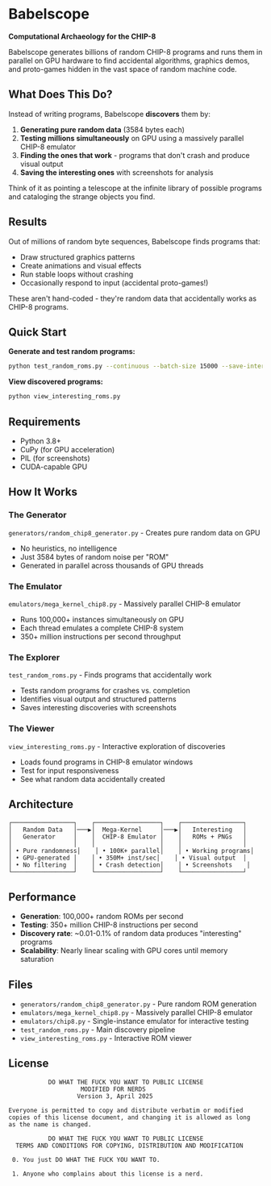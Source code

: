 # Babelscope

**Computational Archaeology for the CHIP-8**

Babelscope generates billions of random CHIP-8 programs and runs them in parallel on GPU hardware to find accidental algorithms, graphics demos, and proto-games hidden in the vast space of random machine code.

## What Does This Do?

Instead of writing programs, Babelscope **discovers** them by:

1. **Generating pure random data** (3584 bytes each) 
2. **Testing millions simultaneously** on GPU using a massively parallel CHIP-8 emulator
3. **Finding the ones that work** - programs that don't crash and produce visual output
4. **Saving the interesting ones** with screenshots for analysis

Think of it as pointing a telescope at the infinite library of possible programs and cataloging the strange objects you find.

## Results

Out of millions of random byte sequences, Babelscope finds programs that:
- Draw structured graphics patterns
- Create animations and visual effects  
- Run stable loops without crashing
- Occasionally respond to input (accidental proto-games!)

These aren't hand-coded - they're random data that accidentally works as CHIP-8 programs.

## Quick Start

**Generate and test random programs:**
```bash
python test_random_roms.py --continuous --batch-size 15000 --save-interesting
```

**View discovered programs:**
```bash
python view_interesting_roms.py
```

## Requirements

- Python 3.8+
- CuPy (for GPU acceleration)
- PIL (for screenshots)
- CUDA-capable GPU

## How It Works

### The Generator
`generators/random_chip8_generator.py` - Creates pure random data on GPU
- No heuristics, no intelligence
- Just 3584 bytes of random noise per "ROM"
- Generated in parallel across thousands of GPU threads

### The Emulator  
`emulators/mega_kernel_chip8.py` - Massively parallel CHIP-8 emulator
- Runs 100,000+ instances simultaneously on GPU
- Each thread emulates a complete CHIP-8 system
- 350+ million instructions per second throughput

### The Explorer
`test_random_roms.py` - Finds programs that accidentally work
- Tests random programs for crashes vs. completion
- Identifies visual output and structured patterns
- Saves interesting discoveries with screenshots

### The Viewer
`view_interesting_roms.py` - Interactive exploration of discoveries
- Loads found programs in CHIP-8 emulator windows
- Test for input responsiveness
- See what random data accidentally created

## Architecture

```
┌─────────────────┐    ┌──────────────────┐    ┌─────────────────┐
│   Random Data   │───▶│  Mega-Kernel     │───▶│   Interesting   │
│   Generator     │    │  CHIP-8 Emulator │    │   ROMs + PNGs   │ 
│                 │    │                  │    │                 │
│ • Pure randomness│    │ • 100K+ parallel│    │ • Working programs│
│ • GPU-generated │    │ • 350M+ inst/sec│    │ • Visual output  │
│ • No filtering  │    │ • Crash detection│    │ • Screenshots    │
└─────────────────┘    └──────────────────┘    └─────────────────┘
```

## Performance

- **Generation**: 100,000+ random ROMs per second
- **Testing**: 350+ million CHIP-8 instructions per second  
- **Discovery rate**: ~0.01-0.1% of random data produces "interesting" programs
- **Scalability**: Nearly linear scaling with GPU cores until memory saturation

## Files

- `generators/random_chip8_generator.py` - Pure random ROM generation
- `emulators/mega_kernel_chip8.py` - Massively parallel CHIP-8 emulator
- `emulators/chip8.py` - Single-instance emulator for interactive testing
- `test_random_roms.py` - Main discovery pipeline
- `view_interesting_roms.py` - Interactive ROM viewer

## License

```
           DO WHAT THE FUCK YOU WANT TO PUBLIC LICENSE
                    MODIFIED FOR NERDS 
                   Version 3, April 2025

Everyone is permitted to copy and distribute verbatim or modified
copies of this license document, and changing it is allowed as long
as the name is changed.
 
           DO WHAT THE FUCK YOU WANT TO PUBLIC LICENSE
  TERMS AND CONDITIONS FOR COPYING, DISTRIBUTION AND MODIFICATION

 0. You just DO WHAT THE FUCK YOU WANT TO.

 1. Anyone who complains about this license is a nerd.
```
